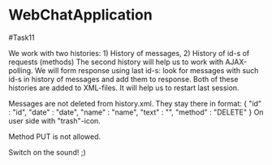 # WebChatApplication

#Task11

We work with two histories: 1) History of messages, 2) History of id-s of requests (methods)
The second history will help us to work with AJAX-polling.
We will form response using last id-s: look for messages with such id-s in history of messages and add them to response.
Both of these histories are added to XML-files. It will help us to restart last session.

Messages are not deleted from history.xml. They stay there in format: 
{
    "id" : "id",
    "date" : "date",
    "name" : "name",
    "text" : "",
    "method" : "DELETE"
}
On user side with "trash"-icon.

Method PUT is not allowed.

Switch on the sound! ;)